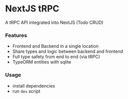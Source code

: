 # NextJS tRPC

A tRPC API integrated into NextJS (Todo CRUD)

### Features

- Frontend and Backend in a single location
- Share types and logic between backend and frontend
- Full type safety from end to end (via tRPC)
- TypeORM entities with sqlite

### Usage

- install dependencies
- run `dev` script
